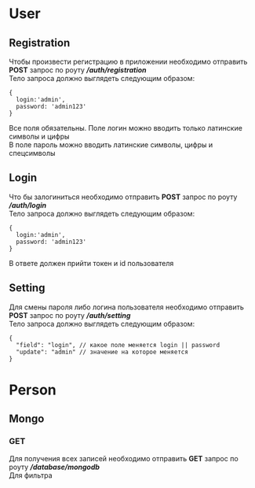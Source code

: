 # User

## Registration

Чтобы произвести регистрацию в приложении необходимо отправить **POST** запрос по роуту ***/auth/registration*** <br>
Тело запроса должно выглядеть следующим образом:
```
{
  login:'admin',
  password: 'admin123'
}
```
Все поля обязательны. Поле логин можно вводить только латинские символы и цифры <br>
В поле пароль можно вводить латинские символы, цифры и спецсимволы

## Login

Что бы залогиниться необходимо отправить **POST** запрос по роуту ***/auth/login*** <br>
Тело запроса должно выглядеть следующим образом:
```
{
  login:'admin',
  password: 'admin123'
}
```
В ответе должен прийти токен и id пользователя


## Setting

Для смены пароля либо логина пользователя необходимо отправить **POST** запрос по роуту ***/auth/setting*** <br>
Тело запроса должно выглядеть следующим образом:

```
{
  "field": "login", // какое поле меняется login || password
  "update": "admin" // значение на которое меняется
}
```

# Person

## Mongo
### GET
Для получения всех записей необходимо отправить **GET** запрос по роуту ***/database/mongodb***<br>
Для фильтра 


